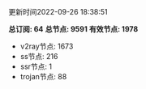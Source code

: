 更新时间2022-09-26 18:38:51

**总订阅: 64**
**总节点: 9591**
**有效节点: 1978**
- v2ray节点: 1673
- ss节点: 216
- ssr节点: 1
- trojan节点: 88
